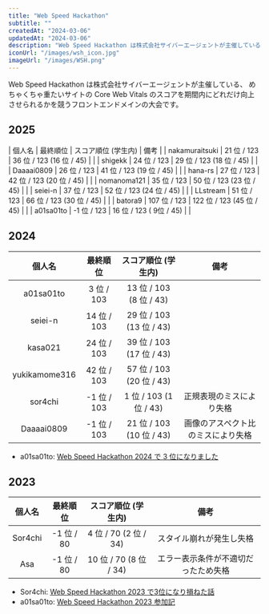 ```yaml
---
title: "Web Speed Hackathon"
subtitle: ""
createdAt: "2024-03-06"
updatedAt: "2024-03-06"
description: "Web Speed Hackathon は株式会社サイバーエージェントが主催している、めちゃくちゃ重たいサイトの Core Web Vitals のスコアを期間内にどれだけ向上させられるかを競うフロントエンドメインの大会です。"
iconUrl: "/images/wsh_icon.jpg"
imageUrl: "/images/WSH.png"
---
```


Web Speed Hackathon は株式会社サイバーエージェントが主催している、
めちゃくちゃ重たいサイトの Core Web Vitals のスコアを期間内にどれだけ向上させられるかを競うフロントエンドメインの大会です。

## 2025
| 個人名 | 最終順位 | スコア順位 (学生内) | 備考 |
| nakamuraitsuki | 21 位 / 123 | 36 位 / 123 (16 位 / 45) |  |
| shigekk | 24 位 / 123 | 29 位 / 123 (18 位 / 45) |  |
| Daaaai0809 | 26 位 / 123 | 41 位 / 123 (19 位 / 45) |  |
| hana-rs | 27 位 / 123 | 42 位 / 123 (20 位 / 45) |  |
| nomanoma121 | 35 位 / 123 | 50 位 / 123 (23 位 / 45) |  |
| seiei-n | 37 位 / 123 | 52 位 / 123 (24 位 / 45) |  |
| LLstream | 51 位 / 123 | 66 位 / 123 (30 位 / 45) |  |
| batora9 | 107 位 / 123 | 122 位 / 123 (45 位 / 45) |  |
| a01sa01to | -1 位 / 123 | 16 位 / 123 ( 9位 / 45) |  |

## 2024
| 個人名 | 最終順位 | スコア順位 (学生内) | 備考 |
| :-: | :-: | :-: | :-: |
| a01sa01to | 3 位 / 103 | 13 位 / 103 (8 位 / 43) |  |
| seiei-n | 14 位 / 103 | 29 位 / 103 (13 位 / 43) |  |
| kasa021 | 24 位 / 103 | 39 位 / 103 (17 位 / 43) |  |
| yukikamome316 | 42 位 / 103 | 57 位 / 103 (20 位 / 43) |  |
| sor4chi | -1 位 / 103 | 1 位 / 103 (1 位 / 43) | 正規表現のミスにより失格 |
| Daaaai0809 | -1 位 / 103 | 21 位 / 103 (10 位 / 43) | 画像のアスペクト比のミスにより失格 |

- a01sa01to: [Web Speed Hackathon 2024 で 3 位になりました](https://a01sa01to.com/articles/2024/03/ca-wsh/)


## 2023
| 個人名 | 最終順位 | スコア順位 (学生内) | 備考 |
| :-: | :-: | :-: | :-: |
| Sor4chi | -1 位 / 80 | 4 位 / 70 (2 位 / 34) | スタイル崩れが発生し失格 |
| Asa | -1 位 / 80 | 10 位 / 70 (8 位 / 34) | エラー表示条件が不適切だったため失格 |

- Sor4chi: [Web Speed Hackathon 2023 で3位になり損ねた話](https://zenn.dev/monica/articles/7e060938f72073)
- a01sa01to: [Web Speed Hackathon 2023 参加記](https://a01sa01to.com/articles/2023/03/ca-wsh/)